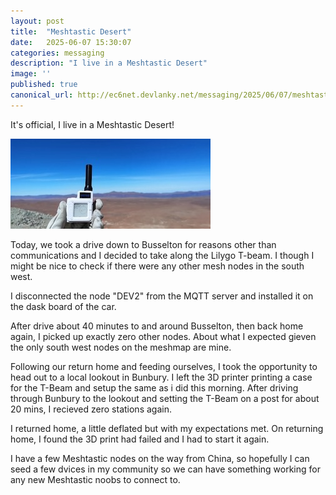 ```yaml
---
layout: post
title:  "Meshtastic Desert"
date:   2025-06-07 15:30:07
categories: messaging
description: "I live in a Meshtastic Desert"
image: ''
published: true
canonical_url: http://ec6net.devlanky.net/messaging/2025/06/07/meshtastic-desert.html
---
```


It's official, I live in a Meshtastic Desert!

![Meshtastic Desert](../assets/meshtastic-desert.jpeg)

Today, we took a drive down to Busselton for reasons other than communications and I decided to take along the Lilygo T-beam. I though I might be nice to check if there were any other mesh nodes in the south west.

I disconnected the node "DEV2" from the MQTT server and installed it on the dask board of the car.

After drive about 40 minutes to and around Busselton, then back home again, I picked up exactly zero other nodes. About what I expected gieven the only south west nodes on the meshmap are mine.

Following our return home and feeding ourselves, I took the opportunity to head out to a local lookout in Bunbury. I left the 3D printer printing a case for the T-Beam and setup the same as i did this morning. After driving through Bunbury to the lookout and setting the T-Beam on a post for about 20 mins, I recieved zero stations again.

I returned home, a little deflated but with my expectations met. On returning home, I found the 3D print had failed and I had to start it again.

I have a few Meshtastic nodes on the way from China, so hopefully I can seed a few dvices in my community so we can have something working for any new Meshtastic noobs to connect to.

